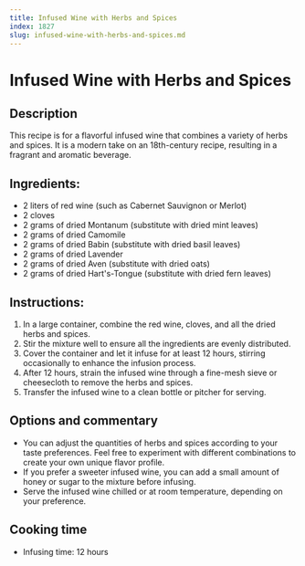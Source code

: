 ```yaml
---
title: Infused Wine with Herbs and Spices
index: 1827
slug: infused-wine-with-herbs-and-spices.md
---
```


# Infused Wine with Herbs and Spices

## Description
This recipe is for a flavorful infused wine that combines a variety of herbs and spices. It is a modern take on an 18th-century recipe, resulting in a fragrant and aromatic beverage.

## Ingredients:
- 2 liters of red wine (such as Cabernet Sauvignon or Merlot)
- 2 cloves
- 2 grams of dried Montanum (substitute with dried mint leaves)
- 2 grams of dried Camomile
- 2 grams of dried Babin (substitute with dried basil leaves)
- 2 grams of dried Lavender
- 2 grams of dried Aven (substitute with dried oats)
- 2 grams of dried Hart's-Tongue (substitute with dried fern leaves)

## Instructions:
1. In a large container, combine the red wine, cloves, and all the dried herbs and spices.
2. Stir the mixture well to ensure all the ingredients are evenly distributed.
3. Cover the container and let it infuse for at least 12 hours, stirring occasionally to enhance the infusion process.
4. After 12 hours, strain the infused wine through a fine-mesh sieve or cheesecloth to remove the herbs and spices.
5. Transfer the infused wine to a clean bottle or pitcher for serving.

## Options and commentary
- You can adjust the quantities of herbs and spices according to your taste preferences. Feel free to experiment with different combinations to create your own unique flavor profile.
- If you prefer a sweeter infused wine, you can add a small amount of honey or sugar to the mixture before infusing.
- Serve the infused wine chilled or at room temperature, depending on your preference.

## Cooking time
- Infusing time: 12 hours